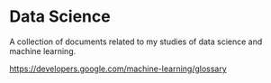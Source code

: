 # Data Science

A collection of documents related to my studies of data science and machine learning.

https://developers.google.com/machine-learning/glossary
